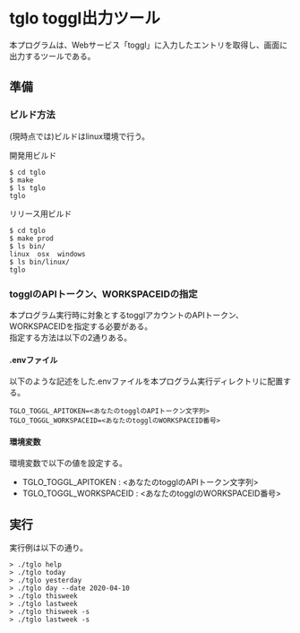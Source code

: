 

# tglo toggl出力ツール 

本プログラムは、Webサービス「toggl」に入力したエントリを取得し、画面に出力するツールである。

## 準備

### ビルド方法

(現時点では)ビルドはlinux環境で行う。

開発用ビルド
```
$ cd tglo
$ make
$ ls tglo
tglo
```

リリース用ビルド
```
$ cd tglo
$ make prod
$ ls bin/
linux  osx  windows
$ ls bin/linux/
tglo
```

### togglのAPIトークン、WORKSPACEIDの指定

本プログラム実行時に対象とするtogglアカウントのAPIトークン、WORKSPACEIDを指定する必要がある。  
指定する方法は以下の2通りある。

#### .envファイル

以下のような記述をした.envファイルを本プログラム実行ディレクトリに配置する。

```
TGLO_TOGGL_APITOKEN=<あなたのtogglのAPIトークン文字列>
TGLO_TOGGL_WORKSPACEID=<あなたのtogglのWORKSPACEID番号>
```

#### 環境変数

環境変数で以下の値を設定する。

- TGLO_TOGGL_APITOKEN : <あなたのtogglのAPIトークン文字列>
- TGLO_TOGGL_WORKSPACEID : <あなたのtogglのWORKSPACEID番号>

## 実行

実行例は以下の通り。
```
> ./tglo help
> ./tglo today
> ./tglo yesterday
> ./tglo day --date 2020-04-10
> ./tglo thisweek
> ./tglo lastweek
> ./tglo thisweek -s
> ./tglo lastweek -s
```